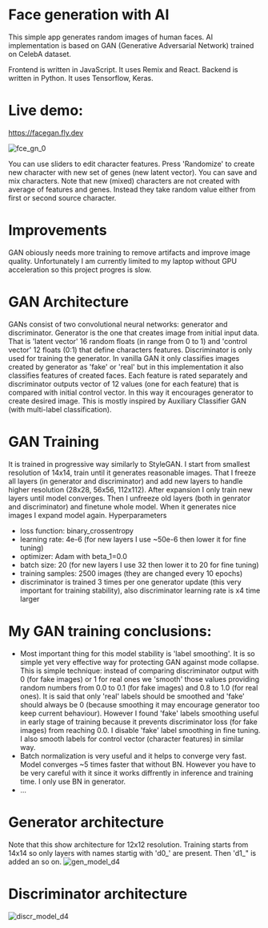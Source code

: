 # Face generation with AI
This simple app generates random images of human faces. AI implementation is based on GAN (Generative Adversarial Network) trained on CelebA dataset.

Frontend is written in JavaScript. It uses Remix and React. 
Backend is written in Python. It uses Tensorflow, Keras.

# Live demo: 
https://facegan.fly.dev

![fce_gn_0](https://github.com/zbigniew54/FaceGAN/assets/132487185/961107e9-5cf6-485e-aa2d-d49228de10be)

You can use sliders to edit character features. Press 'Randomize' to create new character with new set of genes (new latent vector). You can save and mix characters. Note that new (mixed) characters are not created with average of features and genes. Instead they take random value either from first or second source character.

# Improvements
GAN obiously needs more training to remove artifacts and improve image quality. Unfortunately I am currently limited to my laptop without GPU acceleration so this project progres is slow.

# GAN Architecture
GANs consist of two convolutional neural networks: generator and discriminator. Generator is the one that creates image from initial input data. That is 'latent vector' 16 random floats (in range from 0 to 1) and 'control vector' 12 floats (0:1) that define characters features. Discriminator is only used for training the generator. In vanilla GAN it only classifies images created by generator as 'fake' or 'real' but in this implementation it also classifies features of created faces. Each feature is rated separately and discriminator outputs vector of 12 values (one for each feature) that is compared with initial control vector. In this way it encourages generator to create desired image. This is mostly inspired by Auxiliary Classifier GAN (with multi-label classification).

# GAN Training
It is trained in progressive way similarly to StyleGAN. I start from smallest resolution of 14x14, train until it generates reasonable images. That I freeze all layers (in generator and discriminator) and add new layers to handle higher resolution (28x28, 56x56, 112x112). After expansion I only train new layers until model converges. Then I unfreeze old layers (both in genrator and discriminator) and finetune whole model. When it generates nice images I expand model again.
Hyperparameters
* loss function: binary_crossentropy
* learning rate: 4e-6 (for new layers I use ~50e-6 then lower it for fine tuning)
* optimizer: Adam with beta_1=0.0
* batch size: 20  (for new layers I use 32 then lower it to 20 for fine tuning)
* training samples: 2500 images (they are changed every 10 epochs)
* discriminator is trained 3 times per one generator update (this very important for training stability), also discriminator learning rate is x4 time larger

# My GAN training conclusions:
* Most important thing for this model stability is 'label smoothing'. It is so simple yet very effective way for protecting GAN against mode collapse. This is simple technique: instead of comparing discriminator output with 0 (for fake images) or 1 for real ones we 'smooth' those values providing random numbers from 0.0 to 0.1 (for fake images) and 0.8 to 1.0 (for real ones). It is said that only 'real' labels should be smoothed and 'fake' should always be 0 (because smoothing it may encourage generator too keep current behaviour). However I found 'fake' labels smoothing useful in early stage of training because it prevents  discriminator loss (for fake images) from reaching 0.0. I disable 'fake' label smoothing in fine tuning. I also smooth labels for control vector (character features) in similar way.
* Batch normalization is very useful and it helps to converge very fast. Model converges ~5 times faster that without BN. However you have to be very careful with it since it works diffrently in inference and training time. I only use BN in generator.
* ...

# Generator architecture
Note that this show architecture for 12x12 resolution. Training starts from 14x14 so only layers with names startig with 'd0_' are present. Then 'd1_" is added an so on.
![gen_model_d4](https://github.com/zbigniew54/FaceGAN/assets/132487185/6aaf8d86-0772-4b3d-8e43-e9a05bce9a47)

# Discriminator architecture
![discr_model_d4](https://github.com/zbigniew54/FaceGAN/assets/132487185/82d811d4-1d88-4f7f-8510-ebc31a733ff2)



